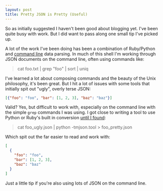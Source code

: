 ```yaml
---
layout: post
title: Pretty JSON is Pretty (Useful)
---
```


So as initially suggested I haven't been good about blogging yet. I've been quite busy with work. But I did want to pass along one small tip I've picked up.

A lot of the work I've been doing has been a combination of Ruby/Python and [command line](https://github.com/eyenx/omzsh) data parsing. In much of this shell I'm working through JSON documents on the command line, often using commands like:

> cat foo.txt | grep \"foo\" | sort | uniq

I've learned a lot about composing commands and the beauty of the Unix philosophy, it's been great. But I hit a lot of issues with some tools that initially spit out "ugly", overly terse JSON:

```json
[{"foo": "foo", "bar": [1, 2, 3], "baz": "baz"}]
```

Valid? Yes, but difficult to work with, especially on the command line with the simple ```grep``` commands I was using. I got close to writing a tool to use Python or Ruby's built in conversion [until I found](http://stackoverflow.com/questions/352098/how-can-i-pretty-print-json):

> cat foo_ugly.json | python -tmjson.tool > foo_pretty.json

Which spit out the far easier to read and work with:

```json
[
  {
    "foo": "foo",
    "bar": [1, 2, 3],
    "baz": "baz"
  }
]
```

Just a little tip if you're also using lots of JSON on the command line.